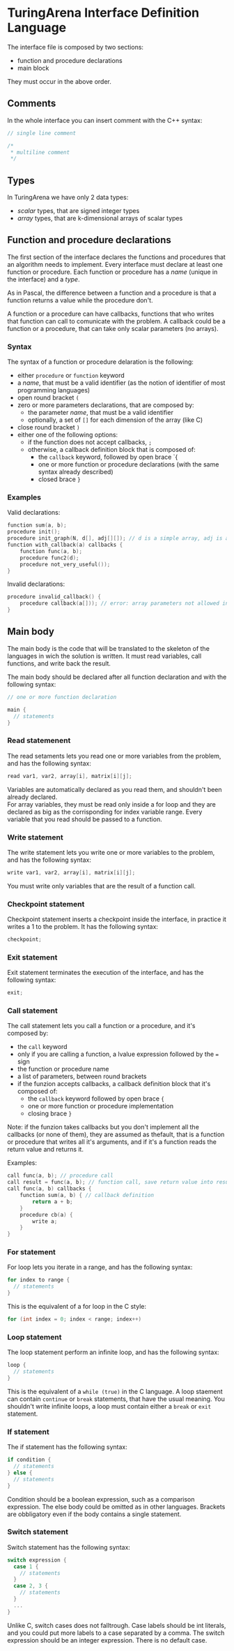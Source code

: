 # TuringArena Interface Definition Language

The interface file is composed by two sections:
 
- function and procedure declarations
- main block 

They must occur in the above order.

## Comments

In the whole interface you can insert comment with the C++ syntax: 

```C
// single line comment

/* 
 * multiline comment 
 */
```

## Types
In TuringArena we have only 2 data types:
- *scalar* types, that are signed integer types
- *array* types, that are k-dimensional arrays of scalar types

## Function and procedure declarations

The first section of the interface declares the functions and procedures that an algorithm needs to implement.
Every interface must declare at least one function or procedure.
Each function or procedure has a *name* (unique in the interface) and a *type*.

As in Pascal, the difference between a function and a procedure is that a function returns a value while the procedure don't. 

A function or a procedure can have callbacks, functions that who writes that function can call to comunicate with the problem. A callback could be a function or a procedure, that can take only scalar parameters (no arrays). 


### Syntax

The syntax of a function or procedure delaration is the following:
- either `procedure` or `function` keyword
- a *name*, that must be a valid identifier (as the notion of identifier of most programming languages)
- open round bracket `(`
- zero or more parameters declarations, that are composed by:
   * the parameter *name*, that must be a valid identifier
   * optionally, a set of `[]` for each dimension of the array (like C)
- close round bracket `)`
- either one of the following options:
   * if the function does not accept callbacks, `;`
   * otherwise, a callback definition block that is composed of:
       * the `callback` keyword, followed by open brace `{
       * one or more function or procedure declarations (with the same syntax already described)
       * closed brace `}`

### Examples
Valid declarations:
```C
function sum(a, b); 
procedure init(); 
procedure init_graph(N, d[], adj[][]); // d is a simple array, adj is a multidimensional array (a matrix) 
function with_callback(a) callbacks {
    function func(a, b);
    procedure func2(d);
    procedure not_very_useful());
}
```

Invalid declarations:
```C
procedure invalid_callback() {
    procedure callback(a[])); // error: array parameters not allowed in callback
}
```

Main body
---------

The main body is the code that will be translated to the skeleton of the languages in wich the solution is written. 
It must read variables, call functions, and write back the result. 

The main body should be declared after all function declaration and with the following syntax:
```C
// one or more function declaration

main {
  // statements
}
```

### Read statemenent 
The read setaments lets you read one or more variables from the problem, and has the following syntax:
```C 
read var1, var2, array[i], matrix[i][j];
```
Variables are automatically declared as you read them, and shouldn't been already declared.  
For array variables, they must be read only inside a for loop and they are declared as big as the corrisponding for index variable range. Every variable that you read should be passed to a function. 

### Write statement 
The write statement lets you write one or more variables to the problem, and has the following syntax:
```C
write var1, var2, array[i], matrix[i][j]; 
```
You must write only variables that are the result of a function call. 

### Checkpoint statement
Checkpoint statement inserts a checkpoint inside the interface, in practice it writes a 1 to the problem. It has the following syntax:
```C
checkpoint; 
```

### Exit statement
Exit statement terminates the execution of the interface, and has the following syntax:
```C
exit; 
```

### Call statement 
The call statement lets you call a function or a procedure, and it's composed by:
- the `call` keyword
- only if you are calling a function, a lvalue expression followed by the `=` sign
- the function or procedure name
- a list of parameters, between round brackets 
- if the funzion accepts callbacks, a callback definition block that it's composed of:
    * the `callback` keyword followed by open brace `{`
    * one or more function or procedure implementation
    * closing brace `}`
    
    
Note: if the funzion takes callbacks but you don't implement all the callbacks (or none of them), they are assumed as thefault, that is a function or procedure that writes all it's arguments, and if it's a function reads the return value and returns it. 


Examples:
``` C
call func(a, b); // procedure call
call result = func(a, b); // function call, save return value into result
call func(a, b) callbacks {
    function sum(a, b) { // callback definition
        return a + b;
    }
    procedure cb(a) {
        write a;
    }
}
``` 

### For statement
For loop lets you iterate in a range, and has the following syntax:
```C
for index to range {
  // statements
}
```
This is the equivalent of a for loop in the C style:
```C 
for (int index = 0; index < range; index++)
```

### Loop statement
The loop statement perform an infinite loop, and has the following syntax:
```C
loop {
  // statements 
}
```
This is the equivalent of a `while (true)` in the C language. A loop staement can contain `continue` or `break` statements, 
that have the usual meaning. You shouldn't write infinite loops, a loop must contain either a `break` or `exit` statement. 

### If statement 
The if statement has the following syntax:
```C
if condition {
  // statements
} else {
  // statements 
}
```
Condition should be a boolean expression, such as a comparison expression. The else body could be omitted as in other languages. 
Brackets are obbligatory even if the body contains a single statement.

### Switch statement 
Switch statement has the following syntax:
```C
switch expression {
  case 1 {
    // statements
  }
  case 2, 3 {
    // statements
  }
  ...
}
```
Unlike C, switch cases does not falltrough. Case labels should be int literals, and you could put more labels to a case separated by a comma. 
The switch expression should be an integer expression. There is no default case. 

